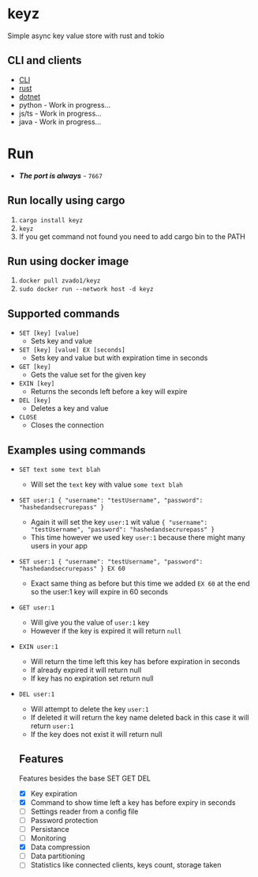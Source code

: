 # keyz
Simple async key value store with rust and tokio

## CLI and clients
- [CLI](https://github.com/viktor111/keyz_cli.git)
- [rust](https://github.com/viktor111/keyz_rust_client) 
- [dotnet](https://github.com/viktor111/keyz_csharp_client)
- python - Work in progress...
- js/ts - Work in progress...
- java - Work in progress...
# Run
- ***The port is always*** - `7667`

## Run locally using cargo

1. `cargo install keyz`
2. `keyz`
3. If you get command not found you need to add cargo bin to the PATH

## Run using docker image

1. `docker pull zvado1/keyz`
2. `sudo docker run --network host -d keyz`

## Supported commands

- ```SET [key] [value]```
  - Sets key and value
- ```SET [key] [value] EX [seconds]```
  - Sets key and value but with expiration time in seconds
- ```GET [key]```
  - Gets the value set for the given key
- ```EXIN [key]```
  - Returns the seconds left before a key will expire
- ```DEL [key]```
  - Deletes a key and value
- ```CLOSE```
  - Closes the connection

## Examples using commands
- ```SET text some text blah```
  - Will set the ```text``` key with value ```some text blah```
- ```SET user:1 { "username": "testUsername", "password": "hashedandsecrurepass" }```
  - Again it will set the key ```user:1``` wit value ```{ "username": "testUsername", "password": "hashedandsecrurepass" }```
  - This time however we used key ```user:1``` because there might many users in your app
- ```SET user:1 { "username": "testUsername", "password": "hashedandsecrurepass" } EX 60```
  - Exact same thing as before but this time we added ```EX 60``` at the end so the user:1 key will expire in 60 seconds
- ```GET user:1```
  - Will give you the value of ```user:1``` key
  - However if the key is expired it will return ```null```
- ```EXIN user:1```
  - Will return the time left this key has before expiration in seconds
  - If already expired it will return null
  - If key has no expiration set return null
- ```DEL user:1```
  - Will attempt to delete the key ```user:1```
  - If deleted it will return the key name deleted back in this case it will return ```user:1```
  - If the key does not exist it will return null
  
  ## Features
  Features besides the base SET GET DEL
  - [x] Key expiration
  - [x] Command to show time left a key has before expiry in seconds
  - [ ] Settings reader from a config file
  - [ ] Password protection
  - [ ] Persistance
  - [ ] Monitoring
  - [x] Data compression
  - [ ] Data partitioning
  - [ ] Statistics like connected clients, keys count, storage taken
